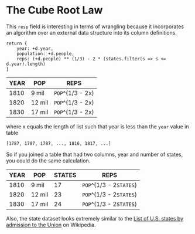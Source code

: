 # The Cube Root Law

This `resp` field is interesting in terms of wrangling because it incorporates an algorithm over an external data structure into its column definitions.

```
return {
    year: +d.year,
    population: +d.people,
    reps: (+d.people) ** (1/3) - 2 * (states.filter(s => s <= d.year).length)
}
```

YEAR | POP    | REPS
 --- | ------ | -------------
1810 | 9 mil  | `POP`^(1/3 - 2x)
1820 | 12 mil | `POP`^(1/3 - 2x)
1830 | 17 mil | `POP`^(1/3 - 2x)

where x equals the length of list such that year is less than the `year` value in table

```
[1787, 1787, 1787, ..., 1816, 1817, ...]
```

So if you joined a table that had two columns, year and number of states, you could do the same calculation.


YEAR | POP    | STATES | REPS
 --- | ------ | ------ | -----------------------
1810 | 9 mil  | 17     | `POP`^(1/3 - 2`STATES`)
1820 | 12 mil | 23     | `POP`^(1/3 - 2`STATES`)
1830 | 17 mil | 24     | `POP`^(1/3 - 2`STATES`)

Also, the state dataset looks extremely similar to the [List of U.S. states by admission to the Union](https://simple.wikipedia.org/wiki/List_of_U.S._states_by_date_of_admission_to_the_Union) on Wikipedia.